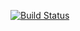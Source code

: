 [![Build Status](https://await-cli.app:444/badge/d5458f48?branch=master)](https://await-cli.app:444/repos/103)